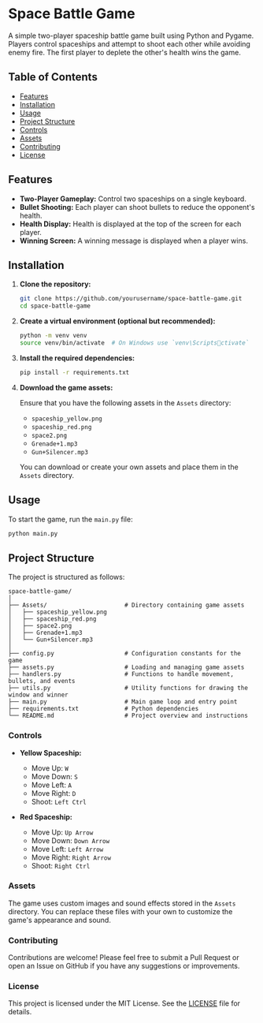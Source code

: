 # Space Battle Game

A simple two-player spaceship battle game built using Python and Pygame. Players control spaceships and attempt to shoot each other while avoiding enemy fire. The first player to deplete the other's health wins the game.

## Table of Contents

- [Features](#features)
- [Installation](#installation)
- [Usage](#usage)
- [Project Structure](#project-structure)
- [Controls](#controls)
- [Assets](#assets)
- [Contributing](#contributing)
- [License](#license)

## Features

- **Two-Player Gameplay:** Control two spaceships on a single keyboard.
- **Bullet Shooting:** Each player can shoot bullets to reduce the opponent's health.
- **Health Display:** Health is displayed at the top of the screen for each player.
- **Winning Screen:** A winning message is displayed when a player wins.

## Installation

1. **Clone the repository:**
   ```bash
   git clone https://github.com/yourusername/space-battle-game.git
   cd space-battle-game
   ```

2. **Create a virtual environment (optional but recommended):**
   ```bash
   python -m venv venv
   source venv/bin/activate  # On Windows use `venv\Scriptsctivate`
   ```

3. **Install the required dependencies:**
   ```bash
   pip install -r requirements.txt
   ```

4. **Download the game assets:**

   Ensure that you have the following assets in the `Assets` directory:
   - `spaceship_yellow.png`
   - `spaceship_red.png`
   - `space2.png`
   - `Grenade+1.mp3`
   - `Gun+Silencer.mp3`

   You can download or create your own assets and place them in the `Assets` directory.

## Usage

To start the game, run the `main.py` file:

```bash
python main.py
```

## Project Structure

The project is structured as follows:

```
space-battle-game/
│
├── Assets/                      # Directory containing game assets
│   ├── spaceship_yellow.png
│   ├── spaceship_red.png
│   ├── space2.png
│   ├── Grenade+1.mp3
│   └── Gun+Silencer.mp3
│
├── config.py                    # Configuration constants for the game
├── assets.py                    # Loading and managing game assets
├── handlers.py                  # Functions to handle movement, bullets, and events
├── utils.py                     # Utility functions for drawing the window and winner
├── main.py                      # Main game loop and entry point
├── requirements.txt             # Python dependencies
└── README.md                    # Project overview and instructions
```

### Controls

- **Yellow Spaceship:**
  - Move Up: `W`
  - Move Down: `S`
  - Move Left: `A`
  - Move Right: `D`
  - Shoot: `Left Ctrl`
  
- **Red Spaceship:**
  - Move Up: `Up Arrow`
  - Move Down: `Down Arrow`
  - Move Left: `Left Arrow`
  - Move Right: `Right Arrow`
  - Shoot: `Right Ctrl`

### Assets

The game uses custom images and sound effects stored in the `Assets` directory. You can replace these files with your own to customize the game's appearance and sound.

### Contributing

Contributions are welcome! Please feel free to submit a Pull Request or open an Issue on GitHub if you have any suggestions or improvements.

### License

This project is licensed under the MIT License. See the [LICENSE](LICENSE) file for details.
